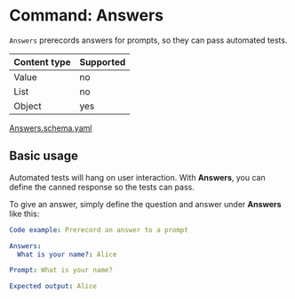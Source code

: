 # Command: Answers

`Answers` prerecords answers for prompts, so they can pass automated tests.

| Content type | Supported |
|--------------|-----------|
| Value        | no        |
| List         | no        |
| Object       | yes       |

[Answers.schema.yaml](schema/Answers.schema.yaml)

## Basic usage

Automated tests will hang on user interaction. With **Answers**, you can define the canned response so the tests can
pass.

To give an answer, simply define the question and answer under **Answers** like this:

```yaml instacli
Code example: Prerecord an answer to a prompt

Answers:
  What is your name?: Alice

Prompt: What is your name?

Expected output: Alice
```

